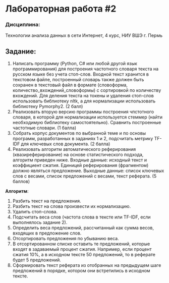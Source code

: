 # Лабораторная работа #2

### Дисциплина: 
Технологии анализа данных в сети Интернет, 4 курс, НИУ ВШЭ г. Пермь

## Задание:
1. Написать программу (Python, С# или любой другой язык программирования) для построения частотного словаря текста на русском языке без учета стоп-слов. Входной текст хранится в текстовом файле, построенный словарь также должен быть сохранен в текстовый файл в формате (словоформа, количество_вхождений_словоформы) с сортировкой по количеству вхождений. Для деления текста на токены и удаления стоп-слов использовать библиотеку nltk, а для нормализации использовать библиотеку Pymorphy2. (2 балл)
2. Реализовать вторую версию программы построения чпстотного словаря, в которой для нормализации используется стеммер (найти необходимую библиотеку самостоятельно). Сравнить построенные частотные словари. (1 балла)
3. Собрать корпус документов по выбранной теме и по основы программ, разработанных в заданиях 1 и 2, подсчитать метрику TF-IDF для ключевых слов документа. (2 балла)
4. Реализовать алгоритм автоматического реферирования (квазиреферирование) на основе статистического подхода, алгоритм приведен ниже. Входные данные: исходный текст и коэффициент сжатия. Единицей реферирования (фрагментом) должно являться предложение. Выходные данные: список ключевых слов с весами, список предложений с весами, текст реферата. (5 баллов)

**Алгоритм**:
1. Разбить текст на предложения.
2. Разбить текст на слова произвести их нормализацию.
3. Удалить стоп-слова.
4. Подсчитать веса слов (частота слова в тексте или TF-IDF, если выполнялось задание 2).
5. Определить веса предложений, рассчитанный как сумма весов, входящих в предложение слов.
6. Отсортировать предложения по убыванию веса.
7. В отсортированном списке оставить те предложений, которые входят в задаваемый процент сжатия. Например, если процент сжатия 10%, а в исходном тексте 50 предложений, то в реферате будет 5 предложений.
8. Сформировать текст реферата из отобранных на предыдущем шаге предложений в порядке, котором они встретились в исходном тексте.
